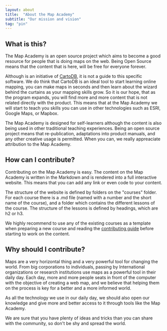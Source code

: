 ```yaml
---
layout: about
title:  "About the Map Academy"
subtitle: "Our mission and vision"
tag: "pin"
---
```


## What is this?

The Map Academy is an open source project which aims to become a good resource for people that is doing maps on the web. Being Open Source means that the content that is here, will be free for everyone forever.

Although is an initiative of [CartoDB](http://cartodb.com), it is not a guide to this specific software. We do think that CartoDB is an ideal tool to start learning online mapping, you can make maps in seconds and then learn about the wizard behind the curtains as your mapping skills grow. So it is our hope, that as the program expands, you will find more and more content that is not related directly with the product. This means that at the Map Academy we will start to teach you skills you can use in other technologies such as ESRI, Google Maps, or Mapbox. 

The Map Academy is designed for self-learners although the content is also being used in other traditional teaching experiences. Being an open source project means that re-publication, adaptations into product manuals, and any other creative usage is permitted. When you can, we really appreaciate attribution to the Map Academy.

## How can I contribute?

Contributing on the Map Academy is easy. The content on the Map Academy is written in the Markdown and is rendered into a full interactive website. This means that you can add any link or even code to your content.

The structure of the website is defined by folders on the "courses" folder. For each course there is a .md file (named with a number and the short name of the course), and a folder which contains the different lessons of the course. The structure of the lessons is defined by headings, which are h2 or h3. 

We highly recommend to use any of the existing courses as a template when preparing a new course and reading the [contributing guide](http://github.com/CartoDB/academy/blob/master/CONTRIBUTING.md) before starting to work on the content.

## Why should I contribute?

Maps are a very horizontal thing and a very powerful tool for changing the world. From big corporations to individuals, passing by International organizations or research institutions use maps as a powerful tool in their daily day. Each day, more and more people seats in front of the computer with the objective of creating a web map, and we believe that helping them on the process is key for a better and a more informed world.

As all the technology we use in our daily day, we should also open our knowledge and give more and better access to it through tools like the Map Academy.

We are sure that you have plenty of ideas and tricks than you can share with the community, so don't be shy and spread the world.
